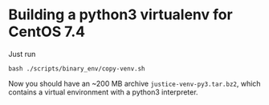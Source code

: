 # Building a python3 virtualenv for CentOS 7.4

Just run

```
bash ./scripts/binary_env/copy-venv.sh
```

Now you should have an ~200 MB archive `justice-venv-py3.tar.bz2`, which contains a virtual
environment with a python3 interpreter.
